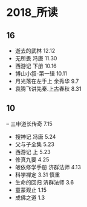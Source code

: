 # 2018_所读

## 16
- 逝去的武林 12.12
- 无所畏 冯唐 11.30
- 西游记 下册 10.16
- 博山小叙-第一辑 10.11
- 月光落在左手上 余秀华 9.7
- 袁腾飞讲先秦.上古春秋 8.31

## 10
– 三申道长传奇 7.15
- 搜神记 冯唐 5.24
- 父与子全集 5.23
- 西游记 上 5.23
- 修真九要 4.25
- 皈依修学手册 济群法师 4.13
- 科学禅定 3.31 慎重
- 生命的回归 济群法师 3.6
- 童蒙观止 1.15
- 成佛之道 1.3
